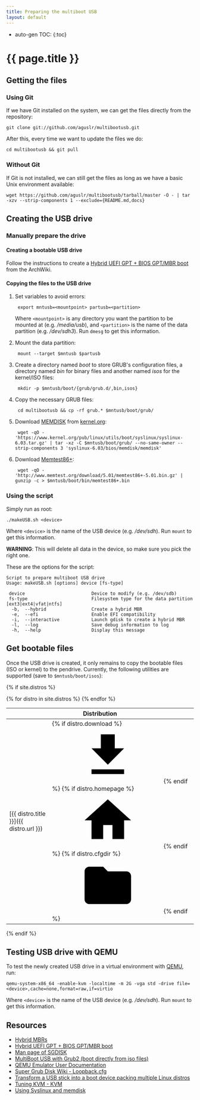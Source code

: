 ```yaml
---
title: Preparing the multiboot USB
layout: default
---
```

* auto-gen TOC:
{:toc}

# {{ page.title }}

## Getting the files

### Using Git

If we have Git installed on the system, we can get the files directly from the repository:

```
git clone git://github.com/aguslr/multibootusb.git
```

After this, every time we want to update the files we do:

```
cd multibootusb && git pull
```

### Without Git

If Git is not installed, we can still get the files as long as we have a basic Unix environment available:

```
wget https://github.com/aguslr/multibootusb/tarball/master -O - | tar -xzv --strip-components 1 --exclude={README.md,docs}
```


## Creating the USB drive

### Manually prepare the drive

#### Creating a bootable USB drive

Follow the instructions to create a [Hybrid UEFI GPT + BIOS GPT/MBR boot][efi+bios] from the ArchWiki.


#### Copying the files to the USB drive

1. Set variables to avoid errors:

        export mntusb=<mountpoint> partusb=<partition>

    Where `<mountpoint>` is any directory you want the partition to be mounted at (e.g. */media/usb*), and `<partition>` is the name of the data partition (e.g. */dev/sdh3*). Run `dmesg` to get this information.

2. Mount the data partition:

        mount --target $mntusb $partusb

3. Create a directory named *boot* to store GRUB's configuration files, a directory named *bin* for binary files and another named *isos* for the kernel/ISO files:

        mkdir -p $mntusb/boot/{grub/grub.d/,bin,isos}

4. Copy the necessary GRUB files:

        cd multibootusb && cp -rf grub.* $mntusb/boot/grub/

5. Download [MEMDISK][] from [kernel.org][]:

        wget -qO - 'https://www.kernel.org/pub/linux/utils/boot/syslinux/syslinux-6.03.tar.gz' | tar -xz -C $mntusb/boot/grub/ --no-same-owner --strip-components 3 'syslinux-6.03/bios/memdisk/memdisk'

6. Download [Memtest86+][]:

        wget -qO - 'http://www.memtest.org/download/5.01/memtest86+-5.01.bin.gz' | gunzip -c > $mntusb/boot/bin/memtest86+.bin


### Using the script

Simply run as root:

```
./makeUSB.sh <device>
```

Where `<device>` is the name of the USB device (e.g. */dev/sdh*). Run `mount` to get this information.

**WARNING**: This will delete all data in the device, so make sure you pick the right one.

These are the options for the script:

```null
Script to prepare multiboot USB drive
Usage: makeUSB.sh [options] device [fs-type]

 device                         Device to modify (e.g. /dev/sdb)
 fs-type                        Filesystem type for the data partition [ext3|ext4|vfat|ntfs]
  -b,  --hybrid                 Create a hybrid MBR
  -e,  --efi                    Enable EFI compatibility
  -i,  --interactive            Launch gdisk to create a hybrid MBR
  -l,  --log                    Save debug information to log
  -h,  --help                   Display this message
```


## Get bootable files

Once the USB drive is created, it only remains to copy the bootable files (ISO or kernel) to the pendrive. Currently, the following utilities are supported (save to `$mntusb/boot/isos`):

{% if site.distros %}
<svg style="display: none;" xmlns="http://www.w3.org/2000/svg">
  <symbol id="cfg-icon" viewBox="0 0 24 24">
    <path d="M10 4H4c-1.1 0-1.99.9-1.99 2L2 18c0 1.1.9 2 2 2h16c1.1 0 2-.9 2-2V8c0-1.1-.9-2-2-2h-8l-2-2z"/>
  </symbol>
</svg>
<svg style="display: none;" xmlns="http://www.w3.org/2000/svg">
  <symbol id="dl-icon" viewBox="0 0 24 24">
    <path d="M19 9h-4V3H9v6H5l7 7 7-7zM5 18v2h14v-2H5z"/>
  </symbol>
</svg>
<svg style="display: none;" xmlns="http://www.w3.org/2000/svg">
  <symbol id="home-icon" viewBox="0 0 24 24">
    <path d="M10 20v-6h4v6h5v-8h3L12 3 2 12h3v8z"/>
  </symbol>
</svg>
<table class="distro-list">
  <thead>
  <tr><th colspan="2">Distribution</th></tr>
  </thead>
  <tbody>
  {% for distro in site.distros %}
  <tr>
  <td markdown="1">
  [{{ distro.title }}]({{ distro.url }})
  </td>
  <td markdown="1">
  {% if distro.download %}<a href="{{ distro.download }}" alt="Download" title="Download"><svg class="icon"><use xlink:href="#dl-icon"/></svg></a>{% endif %}
  {% if distro.homepage %}<a href="{{ distro.homepage }}" alt="Homepage" title="Homepage"><svg class="icon"><use xlink:href="#home-icon"/></svg></a>{% endif %}
  {% if distro.cfgdir %}<a href="{{ site.github.repository_url | append: "/tree/master/grub.d/" | append: distro.cfgdir }}" alt="Configuration" title="Configuration"><svg class="icon"><use xlink:href="#cfg-icon"/></svg></a>{% endif %}
  </td>
  </tr>
  {% endfor %}
  </tbody>
</table>
{% endif %}


## Testing USB drive with QEMU

To test the newly created USB drive in a virtual environment with [QEMU][], run:

```
qemu-system-x86_64 -enable-kvm -localtime -m 2G -vga std -drive file=<device>,cache=none,format=raw,if=virtio
```

Where `<device>` is the name of the USB device (e.g. */dev/sdh*). Run `mount` to get this information.


## Resources

- [Hybrid MBRs][hybridmbr]
- [Hybrid UEFI GPT + BIOS GPT/MBR boot][efi+bios]
- [Man page of SGDISK][sgdisk]
- [MultiBoot USB with Grub2 (boot directly from iso files)][panticz-mbusb]
- [QEMU Emulator User Documentation][qemudocs]
- [Super Grub Disk Wiki - Loopback.cfg][loopback.cfg]
- [Transform a USB stick into a boot device packing multiple Linux distros][multiboot-usb]
- [Tuning KVM - KVM][kvmtuning]
- [Using Syslinux and memdisk][usingmemdisk]


[efi+bios]: https://wiki.archlinux.org/index.php/Multiboot_USB_drive#Hybrid_UEFI_GPT_.2B_BIOS_GPT.2FMBR_boot
[hybridmbr]: http://www.rodsbooks.com/gdisk/hybrid.html
[kernel.org]: https://www.kernel.org/pub/linux/utils/boot/syslinux/
[kvmtuning]: http://www.linux-kvm.org/page/Tuning_KVM
[loopback.cfg]: http://www.supergrubdisk.org/wiki/Loopback.cfg
[memdisk]: http://www.syslinux.org/wiki/index.php?title=MEMDISK
[memtest86+]: http://www.memtest.org/
[multiboot-usb]: http://www.circuidipity.com/multi-boot-usb.html
[multipass-usb]: https://github.com/Thermionix/multipass-usb
[panticz-mbusb]: http://www.panticz.de/MultiBootUSB
[qemu]: http://qemu.org/
[qemudocs]: https://qemu.weilnetz.de/doc/qemu-doc.html
[sgdisk]: http://www.rodsbooks.com/gdisk/sgdisk.html
[usingmemdisk]: https://wiki.archlinux.org/index.php/Multiboot_USB_drive#Using_Syslinux_and_memdisk
